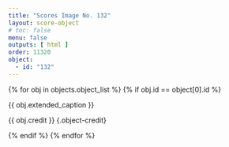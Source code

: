```yaml
---
title: "Scores Image No. 132"
layout: score-object
# toc: false
menu: false
outputs: [ html ]
order: 11320
object:
  - id: "132"
---
```


{% for obj in objects.object_list %}
{% if obj.id == object[0].id %}

{{ obj.extended_caption }}

{{ obj.credit }} {.object-credit}

{% endif %}
{% endfor %}
